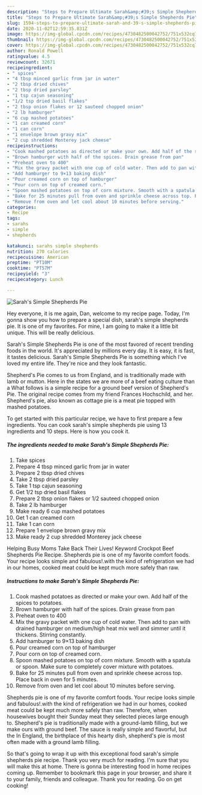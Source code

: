```yaml
---
description: "Steps to Prepare Ultimate Sarah&amp;#39;s Simple Shepherds Pie"
title: "Steps to Prepare Ultimate Sarah&amp;#39;s Simple Shepherds Pie"
slug: 1594-steps-to-prepare-ultimate-sarah-and-39-s-simple-shepherds-pie
date: 2020-11-02T12:59:35.831Z
image: https://img-global.cpcdn.com/recipes/4730482500042752/751x532cq70/sarahs-simple-shepherds-pie-recipe-main-photo.jpg
thumbnail: https://img-global.cpcdn.com/recipes/4730482500042752/751x532cq70/sarahs-simple-shepherds-pie-recipe-main-photo.jpg
cover: https://img-global.cpcdn.com/recipes/4730482500042752/751x532cq70/sarahs-simple-shepherds-pie-recipe-main-photo.jpg
author: Ronald Powell
ratingvalue: 4.5
reviewcount: 32671
recipeingredient:
- " spices"
- "4 tbsp minced garlic from jar in water"
- "2 tbsp dried chives"
- "2 tbsp dried parsley"
- "1 tsp cajun seasoning"
- "1/2 tsp dried basil flakes"
- "2 tbsp onion flakes or 12 sauteed chopped onion"
- "2 lb hamburger"
- "6 cup mashed potatoes"
- "1 can creamed corn"
- "1 can corn"
- "1 envelope brown gravy mix"
- "2 cup shredded Monterey jack cheese"
recipeinstructions:
- "Cook mashed potatoes as directed or make your own. Add half of the spices to potatoes."
- "Brown hamburger with half of the spices. Drain grease from pan"
- "Preheat oven to 400"
- "Mix the gravy packet with one cup of cold water. Then add to pan with drained hamburger on medium/high heat mix well and simmer until it thickens. Stirring constantly."
- "Add hamburger to 9×13 baking dish"
- "Pour creamed corn on top of hamburger"
- "Pour corn on top of creamed corn."
- "Spoon mashed potatoes on top of corn mixture. Smooth with a spatula or spoon. Make sure to completely cover mixture with potatoes."
- "Bake for 25 minutes pull from oven and sprinkle cheese across top. Place back in oven for 5 minutes."
- "Remove from oven and let cool about 10 minutes before serving."
categories:
- Recipe
tags:
- sarahs
- simple
- shepherds

katakunci: sarahs simple shepherds 
nutrition: 270 calories
recipecuisine: American
preptime: "PT10M"
cooktime: "PT57M"
recipeyield: "3"
recipecategory: Lunch

---
```



![Sarah&#39;s Simple Shepherds Pie](https://img-global.cpcdn.com/recipes/4730482500042752/751x532cq70/sarahs-simple-shepherds-pie-recipe-main-photo.jpg)

Hey everyone, it is me again, Dan, welcome to my recipe page. Today, I'm gonna show you how to prepare a special dish, sarah&#39;s simple shepherds pie. It is one of my favorites. For mine, I am going to make it a little bit unique. This will be really delicious.

Sarah&#39;s Simple Shepherds Pie is one of the most favored of recent trending foods in the world. It's appreciated by millions every day. It is easy, it is fast, it tastes delicious. Sarah&#39;s Simple Shepherds Pie is something which I've loved my entire life. They're nice and they look fantastic.

Shepherd&#39;s Pie comes to us from England, and is traditionally made with lamb or mutton. Here in the states we are more of a beef eating culture than a What follows is a simple recipe for a ground beef version of Shepherd&#39;s Pie. The original recipe comes from my friend Frances Hochschild, and her. Shepherd&#39;s pie, also known as cottage pie is a meat pie topped with mashed potatoes.


To get started with this particular recipe, we have to first prepare a few ingredients. You can cook sarah&#39;s simple shepherds pie using 13 ingredients and 10 steps. Here is how you cook it.

<!--inarticleads1-->

##### The ingredients needed to make Sarah&#39;s Simple Shepherds Pie:

1. Take  spices
1. Prepare 4 tbsp minced garlic from jar in water
1. Prepare 2 tbsp dried chives
1. Take 2 tbsp dried parsley
1. Take 1 tsp cajun seasoning
1. Get 1/2 tsp dried basil flakes
1. Prepare 2 tbsp onion flakes or 1/2 sauteed chopped onion
1. Take 2 lb hamburger
1. Make ready 6 cup mashed potatoes
1. Get 1 can creamed corn
1. Take 1 can corn
1. Prepare 1 envelope brown gravy mix
1. Make ready 2 cup shredded Monterey jack cheese


Helping Busy Moms Take Back Their Lives! Keyword Crockpot Beef Shepherds Pie Recipe. Shepherds pie is one of my favorite comfort foods. Your recipe looks simple and fabulous!.with the kind of refrigeration we had in our homes, cooked meat could be kept much more safely than raw. 

<!--inarticleads2-->

##### Instructions to make Sarah&#39;s Simple Shepherds Pie:

1. Cook mashed potatoes as directed or make your own. Add half of the spices to potatoes.
1. Brown hamburger with half of the spices. Drain grease from pan
1. Preheat oven to 400
1. Mix the gravy packet with one cup of cold water. Then add to pan with drained hamburger on medium/high heat mix well and simmer until it thickens. Stirring constantly.
1. Add hamburger to 9×13 baking dish
1. Pour creamed corn on top of hamburger
1. Pour corn on top of creamed corn.
1. Spoon mashed potatoes on top of corn mixture. Smooth with a spatula or spoon. Make sure to completely cover mixture with potatoes.
1. Bake for 25 minutes pull from oven and sprinkle cheese across top. Place back in oven for 5 minutes.
1. Remove from oven and let cool about 10 minutes before serving.


Shepherds pie is one of my favorite comfort foods. Your recipe looks simple and fabulous!.with the kind of refrigeration we had in our homes, cooked meat could be kept much more safely than raw. Therefore, when housewives bought their Sunday meat they selected pieces large enough to. Shepherd&#39;s pie is traditionally made with a ground-lamb filling, but we make ours with ground beef. The sauce is really simple and flavorful, but the In England, the birthplace of this hearty dish, shepherd&#39;s pie is most often made with a ground lamb filling. 

So that's going to wrap it up with this exceptional food sarah&#39;s simple shepherds pie recipe. Thank you very much for reading. I'm sure that you will make this at home. There is gonna be interesting food in home recipes coming up. Remember to bookmark this page in your browser, and share it to your family, friends and colleague. Thank you for reading. Go on get cooking!
